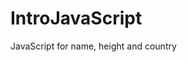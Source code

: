 # IntroJavaScript
JavaScript for name, height and country

<!DOCTYPE html>
<html>
  <head>
    <title>Introduction To JS: Personal Information</title>
  </head>
 
  <body>
      <script>
        console.log('My name is Kuwot Sodangi, I am 1.65 and I am from Nigeria');
      </script>  
  </body>
  
</html>
